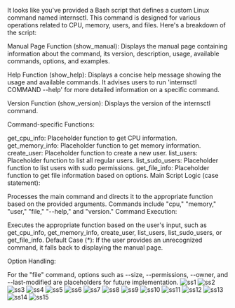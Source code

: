 It looks like you've provided a Bash script that defines a custom Linux command named internsctl. This command is designed for various operations related to CPU, memory, users, and files. Here's a breakdown of the script:

Manual Page Function (show_manual): Displays the manual page containing information about the command, its version, description, usage, available commands, options, and examples.

Help Function (show_help): Displays a concise help message showing the usage and available commands. It advises users to run 'internsctl COMMAND --help' for more detailed information on a specific command.

Version Function (show_version): Displays the version of the internsctl command.

Command-specific Functions:

get_cpu_info: Placeholder function to get CPU information.
get_memory_info: Placeholder function to get memory information.
create_user: Placeholder function to create a new user.
list_users: Placeholder function to list all regular users.
list_sudo_users: Placeholder function to list users with sudo permissions.
get_file_info: Placeholder function to get file information based on options.
Main Script Logic (case statement):

Processes the main command and directs it to the appropriate function based on the provided arguments.
Commands include "cpu," "memory," "user," "file," "--help," and "version."
Command Execution:

Executes the appropriate function based on the user's input, such as get_cpu_info, get_memory_info, create_user, list_users, list_sudo_users, or get_file_info.
Default Case (*): If the user provides an unrecognized command, it falls back to displaying the manual page.

Option Handling:

For the "file" command, options such as --size, --permissions, --owner, and --last-modified are placeholders for future implementation.
![ss1](https://github.com/mahajan254/mahajan254/assets/153797466/36022139-7b9b-498d-bb43-6f956ffe3efb)
![ss2](https://github.com/mahajan254/mahajan254/assets/153797466/b5e60f6e-6e9e-45c6-817c-2532e8b85f0b)
![ss3](https://github.com/mahajan254/mahajan254/assets/153797466/b1b54f49-9720-4c6e-875c-c16afc702773)
![ss4](https://github.com/mahajan254/mahajan254/assets/153797466/d2dbac02-66bb-4c1f-bdf8-a15268642c1a)
![ss5](https://github.com/mahajan254/mahajan254/assets/153797466/e0235055-cb5f-461b-b071-eafee8537499)
![ss6](https://github.com/mahajan254/mahajan254/assets/153797466/fcada992-7af3-4329-ad5f-a7e3735f634c)
![ss7](https://github.com/mahajan254/mahajan254/assets/153797466/d490b07b-fcf8-418e-9278-910e2251e7d9)
![ss8](https://github.com/mahajan254/mahajan254/assets/153797466/7fdbe206-594e-46fa-94f7-eb5f5c67f392)
![ss9](https://github.com/mahajan254/mahajan254/assets/153797466/e9a002a5-7446-4cb3-ace2-84b23130d85e)
![ss10](https://github.com/mahajan254/mahajan254/assets/153797466/87d7a9bb-e694-42b6-a4d6-b1da358c2c5f)
![ss11](https://github.com/mahajan254/mahajan254/assets/153797466/3f792e39-0aee-4870-a793-8e245cdb80fa)
![ss12](https://github.com/mahajan254/mahajan254/assets/153797466/c792c294-56ef-4b8e-bddf-2eab3aabe47d)
![ss13](https://github.com/mahajan254/mahajan254/assets/153797466/7752fced-29c7-4973-a93b-1adce3ba6cc8)
![ss14](https://github.com/mahajan254/mahajan254/assets/153797466/00a5519f-1783-4f19-af97-fdaed778da6f)
![ss15](https://github.com/mahajan254/mahajan254/assets/153797466/57554a87-df57-4719-bb2f-1f9f2d8bba18)




